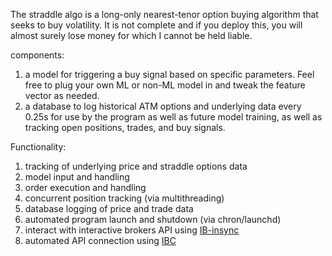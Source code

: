 The straddle algo is a long-only nearest-tenor option buying algorithm that seeks to buy volatility. It is not complete and if you deploy this, you will almost surely lose money for which I cannot be held liable.

components:
1. a model for triggering a buy signal based on specific parameters. Feel free to plug your own ML or non-ML model in and tweak the feature vector as needed.
1. a database to log historical ATM options and underlying data every 0.25s for use by the program as well as future model training, as well as tracking open positions, trades, and buy signals.

Functionality:
1. tracking of underlying price and straddle options data
1. model input and handling
1. order execution and handling
1. concurrent position tracking (via multithreading)
1. database logging of price and trade data
1. automated program launch and shutdown (via chron/launchd)
1. interact with interactive brokers API using [IB-insync](https://github.com/erdewit/ib_insync)
1. automated API connection using [IBC](https://github.com/IbcAlpha/IBC)
